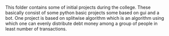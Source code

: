 This folder contains some of initial projects during the college. 
These basically consist of some python basic projects some based on gui and a bot.
One project is based on splitwise algorithm which is an algorithm using which one can evenly distribute debt money among a group of people in least number of transactions.
